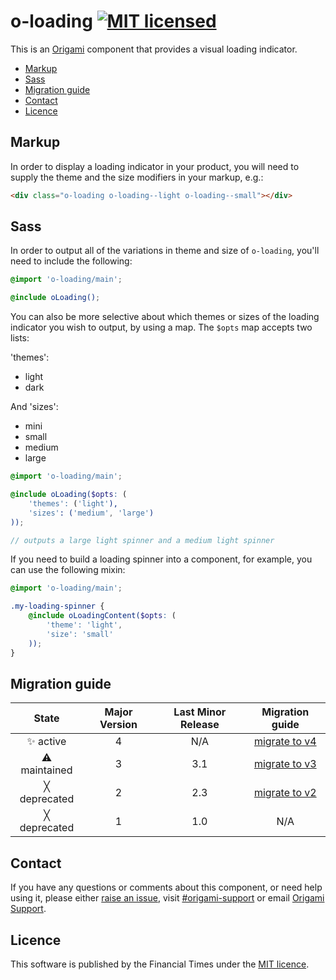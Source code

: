 # o-loading [![MIT licensed](https://img.shields.io/badge/license-MIT-blue.svg)](#licence)

This is an [Origami](http://origami.ft.com/) component that provides a visual loading indicator.

- [Markup](#markup)
- [Sass](#sass)
- [Migration guide](#migration-guide)
- [Contact](#contact)
- [Licence](#licence)

## Markup
In order to display a loading indicator in your product, you will need to supply the theme and the size modifiers in your markup, e.g.:
```html
<div class="o-loading o-loading--light o-loading--small"></div>
```

## Sass
In order to output all of the variations in theme and size of `o-loading`, you'll need to include the following:
```scss
@import 'o-loading/main';

@include oLoading();
```
You can also be more selective about which themes or sizes of the loading indicator you wish to output, by using a map.
The `$opts` map accepts two lists:

'themes':
- light
- dark

And 'sizes':
- mini
- small
- medium
- large

```scss
@import 'o-loading/main';

@include oLoading($opts: (
	'themes': ('light'),
	'sizes': ('medium', 'large')
));

// outputs a large light spinner and a medium light spinner
```

If you need to build a loading spinner into a component, for example, you can use the following mixin:

```scss
@import 'o-loading/main';

.my-loading-spinner {
	@include oLoadingContent($opts: (
		'theme': 'light',
		'size': 'small'
	));
}
```

## Migration guide

State | Major Version | Last Minor Release | Migration guide |
:---: | :---: | :---: | :---:
✨ active | 4 | N/A | [migrate to v4](MIGRATION.md#migrating-from-v3-to-v4) |
⚠ maintained | 3 | 3.1| [migrate to v3](MIGRATION.md#migrating-from-v2-to-v3) |
╳ deprecated | 2 | 2.3 | [migrate to v2](MIGRATION.md#migrating-from-v1-to-v2) |
╳ deprecated | 1 | 1.0 | N/A |

## Contact

If you have any questions or comments about this component, or need help using it, please either [raise an issue](https://github.com/Financial-Times/o-loading/issues), visit [#origami-support](https://financialtimes.slack.com/messages/origami-support/) or email [Origami Support](mailto:origami-support@ft.com).

## Licence

This software is published by the Financial Times under the [MIT licence](http://opensource.org/licenses/MIT).

